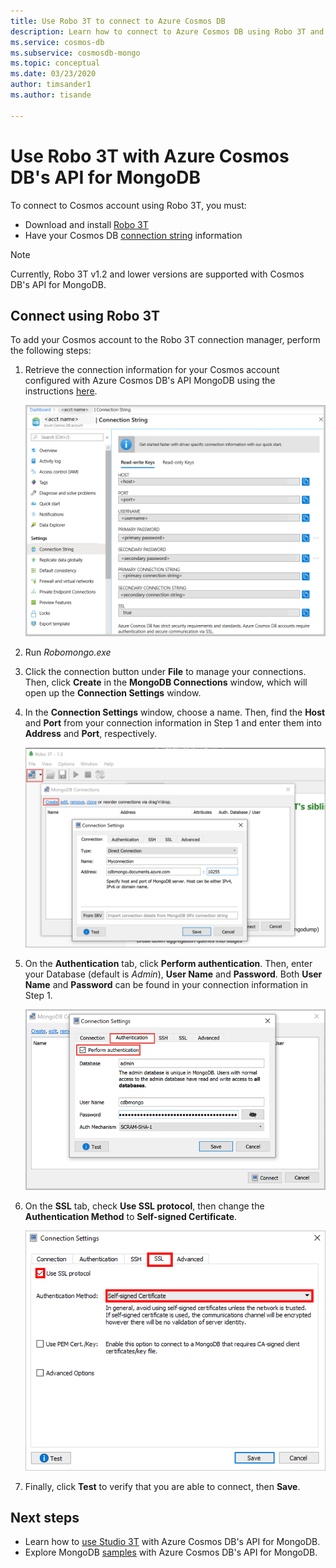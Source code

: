 ```yaml
---
title: Use Robo 3T to connect to Azure Cosmos DB
description: Learn how to connect to Azure Cosmos DB using Robo 3T and Azure Cosmos DB's API for MongoDB
ms.service: cosmos-db
ms.subservice: cosmosdb-mongo
ms.topic: conceptual
ms.date: 03/23/2020
author: timsander1
ms.author: tisande

---
```

# Use Robo 3T with Azure Cosmos DB's API for MongoDB

To connect to Cosmos account using Robo 3T, you must:

* Download and install [Robo 3T](https://robomongo.org/)
* Have your Cosmos DB [connection string](connect-mongodb-account.md) information

> [!NOTE]
> Currently, Robo 3T v1.2 and lower versions are supported with Cosmos DB's API for MongoDB.

## Connect using Robo 3T

To add your Cosmos account to the Robo 3T connection manager, perform the following steps:

1. Retrieve the connection information for your Cosmos account configured with Azure Cosmos DB's API MongoDB using the instructions [here](connect-mongodb-account.md).

    ![Screenshot of the connection string blade](./media/mongodb-robomongo/connectionstringblade.png)
2. Run *Robomongo.exe*

3. Click the connection button under **File** to manage your connections. Then, click **Create** in the **MongoDB Connections** window, which will open up the **Connection Settings** window.

4. In the **Connection Settings** window, choose a name. Then, find the **Host** and **Port** from your connection information in Step 1 and enter them into **Address** and **Port**, respectively.

    ![Screenshot of the Robomongo Manage Connections](./media/mongodb-robomongo/manageconnections.png)
5. On the **Authentication** tab, click **Perform authentication**. Then, enter your Database (default is *Admin*), **User Name** and **Password**.
Both **User Name** and **Password** can be found in your connection information in Step 1.

    ![Screenshot of the Robomongo Authentication Tab](./media/mongodb-robomongo/authentication.png)
6. On the **SSL** tab, check **Use SSL protocol**, then change the **Authentication Method** to **Self-signed Certificate**.

    ![Screenshot of the Robomongo SSL Tab](./media/mongodb-robomongo/SSL.png)
7. Finally, click **Test** to verify that you are able to connect, then **Save**.

## Next steps

- Learn how to [use Studio 3T](mongodb-mongochef.md) with Azure Cosmos DB's API for MongoDB.
- Explore MongoDB [samples](mongodb-samples.md) with Azure Cosmos DB's API for MongoDB.
